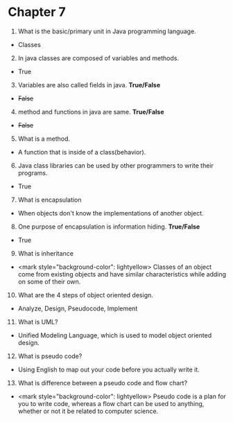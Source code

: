 # Chapter 7
1. What is the basic/primary unit in Java programming language.
 - Classes
2. In java classes are composed of variables and methods.
- True
3. Variables are also called fields in java. **True/False**
 - ~~False~~
4. method and functions in java are same. **True/False**
 - ~~False~~
5. What is a method.
 - A function that is inside of a class(behavior).
6. Java class libraries can be used by other programmers to write their programs.
 - True
7. What is encapsulation
 - When objects don't know the implementations of another object.
8. One purpose of encapsulation is information hiding. **True/False**
 - True
9. What is inheritance 
 - <mark style="background-color": lightyellow> Classes of an object come from existing objects and have similar characteristics while adding on some of their own.</mark>
10. What are the 4 steps of object oriented design.
 - Analyze, Design, Pseudocode, Implement
11. What is UML? 
 - Unified Modeling Language, which is used to model object oriented design.
12. What is pseudo code?
 - Using English to map out your code before you actually write it.
13. What is difference between a pseudo code and flow chart?
 - <mark style="background-color": lightyellow> Pseudo code is a plan for you to write code, whereas a flow chart can be used to anything, whether or not it be related to computer science. </mark>